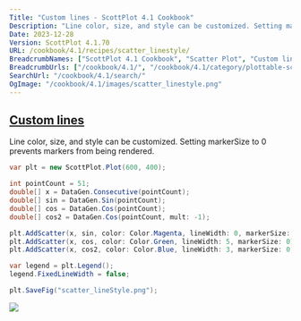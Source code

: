 ```yaml
---
Title: "Custom lines - ScottPlot 4.1 Cookbook"
Description: "Line color, size, and style can be customized. Setting markerSize to 0 prevents markers from being rendered."
Date: 2023-12-28
Version: ScottPlot 4.1.70
URL: /cookbook/4.1/recipes/scatter_linestyle/
BreadcrumbNames: ["ScottPlot 4.1 Cookbook", "Scatter Plot", "Custom lines"]
BreadcrumbUrls: ["/cookbook/4.1/", "/cookbook/4.1/category/plottable-scatter-plot", "/cookbook/4.1/recipes/scatter_linestyle/"]
SearchUrl: "/cookbook/4.1/search/"
OgImage: "/cookbook/4.1/images/scatter_linestyle.png"
---
```


<h2><a id='custom-lines' href='/cookbook/4.1/recipes/scatter_linestyle/'>Custom lines</a></h2>

Line color, size, and style can be customized. Setting markerSize to 0 prevents markers from being rendered.

```cs
var plt = new ScottPlot.Plot(600, 400);

int pointCount = 51;
double[] x = DataGen.Consecutive(pointCount);
double[] sin = DataGen.Sin(pointCount);
double[] cos = DataGen.Cos(pointCount);
double[] cos2 = DataGen.Cos(pointCount, mult: -1);

plt.AddScatter(x, sin, color: Color.Magenta, lineWidth: 0, markerSize: 10);
plt.AddScatter(x, cos, color: Color.Green, lineWidth: 5, markerSize: 0);
plt.AddScatter(x, cos2, color: Color.Blue, lineWidth: 3, markerSize: 0, lineStyle: LineStyle.DashDot);

var legend = plt.Legend();
legend.FixedLineWidth = false;

plt.SaveFig("scatter_lineStyle.png");
```

<img src='../../images/scatter_linestyle.png' class='d-block mx-auto my-5' />


